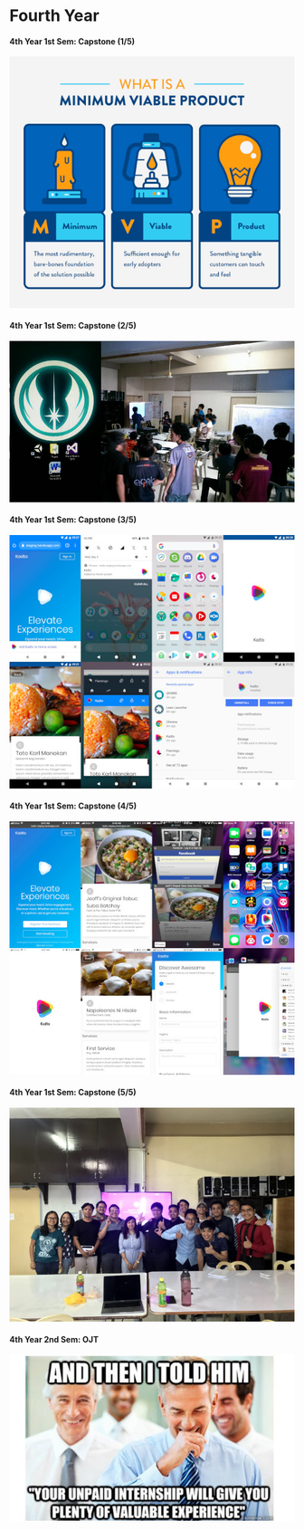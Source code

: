 Fourth Year
===========



#### 4th Year 1st Sem:  Capstone (1/5)

![revive](images/mvp.jpg)



#### 4th Year 1st Sem:  Capstone (2/5)

![revive](images/revive-2.jpg)



#### 4th Year 1st Sem:  Capstone (3/5)

![revive](images/android.jpg)



#### 4th Year 1st Sem:  Capstone (4/5)

![revive](images/ios.jpg)



#### 4th Year 1st Sem:  Capstone (5/5)

![revive](images/kadto.jpg)



#### 4th Year 2nd Sem:  OJT

![revive](images/ojt.jpg)

